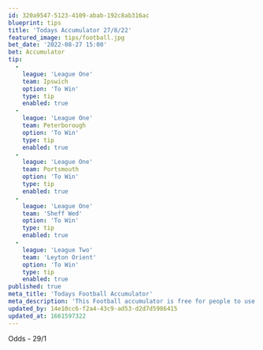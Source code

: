 ```yaml
---
id: 320a9547-5123-4109-abab-192c8ab316ac
blueprint: tips
title: 'Todays Accumulator 27/8/22'
featured_image: tips/football.jpg
bet_date: '2022-08-27 15:00'
bet: Accumulator
tip:
  -
    league: 'League One'
    team: Ipswich
    option: 'To Win'
    type: tip
    enabled: true
  -
    league: 'League One'
    team: Peterborough
    option: 'To Win'
    type: tip
    enabled: true
  -
    league: 'League One'
    team: Portsmouth
    option: 'To Win'
    type: tip
    enabled: true
  -
    league: 'League One'
    team: 'Sheff Wed'
    option: 'To Win'
    type: tip
    enabled: true
  -
    league: 'League Two'
    team: 'Leyton Orient'
    option: 'To Win'
    type: tip
    enabled: true
published: true
meta_title: 'Todays Football Accumulator'
meta_description: 'This Football accumulator is free for people to use who are looking for Football tips. UK football tips daily. Lets beat the bookies. Winning Bets'
updated_by: 14e10cc6-f2a4-43c9-ad53-d2d7d5986415
updated_at: 1661597322
---
```

Odds - 29/1